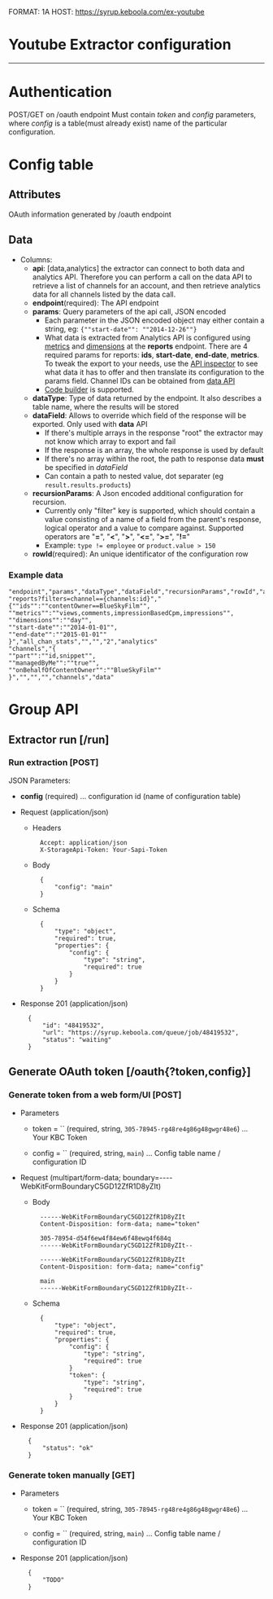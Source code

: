 FORMAT: 1A
HOST: https://syrup.keboola.com/ex-youtube

# Youtube Extractor configuration
---

# Authentication
POST/GET on /oauth endpoint
Must contain *token* and *config* parameters, where *config* is a table(must already exist) name of the particular configuration.

# Config table
## Attributes

OAuth information generated by /oauth endpoint

## Data
- Columns:
    - **api**: [data,analytics] the extractor can connect to both data and analytics API. Therefore you can perform a call on the data API to retrieve a list of channels for an account, and then retrieve analytics data for all channels listed by the data call.
    - **endpoint**(required): The API endpoint
    - **params**: Query parameters of the api call, JSON encoded
        - Each parameter in the JSON encoded object may either contain a string, eg: `{""start-date"": ""2014-12-26""}`
        - What data is extracted from Analytics API is configured using [metrics](https://developers.google.com/youtube/analytics/v1/dimsmets/mets) and [dimensions](https://developers.google.com/youtube/analytics/v1/dimsmets/dims) at the **reports** endpoint. There are 4 required params for reports: **ids**, **start-date**, **end-date**, **metrics**. To tweak the export to your needs, use the [API inspector](https://developers.google.com/apis-explorer/#p/youtubeAnalytics/v1/youtubeAnalytics.reports.query?ids=contentOwner%253D%253DYourUser&start-date=2014-01-01&end-date=2015-02-01&metrics=views%252CimpressionBasedCpm&dimensions=day&filters=channel%253D%253DUCFdsfiewfehfhqhfeqhfehq&_h=2&) to see what data it has to offer and then translate its configuration to the params field. Channel IDs can be obtained from [data API](https://developers.google.com/apis-explorer/#p/youtube/v3/youtube.channels.list?part=id%252Csnippet&managedByMe=true&onBehalfOfContentOwner=BlueSkyFilm&_h=1&)
        - [Code builder](http://docs.genericrestextractor.apiary.io/#introduction/user-functions) is supported.
    - **dataType**: Type of data returned by the endpoint. It also describes a table name, where the results will be stored
    - **dataField**: Allows to override which field of the response will be exported. Only used with **data** API
        - If there's multiple arrays in the response "root" the extractor may not know which array to export and fail
        - If the response is an array, the whole response is used by default
        - If there's no array within the root, the path to response data **must** be specified in *dataField*
        - Can contain a path to nested value, dot separater (eg `result.results.products`)
    - **recursionParams**: A Json encoded additional configuration for recursion.
        - Currently only "filter" key is supported, which should contain a value consisting of a name of a field from the parent's response, logical operator and a value to compare against. Supported operators are "**=**", "**<**", "**>**", "**<=**", "**>=**", "**!=**"
        - Example: `type != employee` or `product.value > 150`
    - **rowId**(required): An unique identificator of the configuration row

### Example data

    "endpoint","params","dataType","dataField","recursionParams","rowId","api"
    "reports?filters=channel=={channels:id}","{""ids"":""contentOwner==BlueSkyFilm"",
    ""metrics"":""views,comments,impressionBasedCpm,impressions"",
    ""dimensions"":""day"",
    ""start-date"":""2014-01-01"",
    ""end-date"":""2015-01-01""
    }","all_chan_stats","","","2","analytics"
    "channels","{
    ""part"":""id,snippet"",
    ""managedByMe"":""true"",
    ""onBehalfOfContentOwner"":""BlueSkyFilm""
    }","","","","channels","data"

# Group API

## Extractor run [/run]

### Run extraction [POST]

JSON Parameters:

- **config** (required) ... configuration id (name of configuration table)

+ Request (application/json)

    + Headers

            Accept: application/json
            X-StorageApi-Token: Your-Sapi-Token

    + Body

            {
                "config": "main"
            }

    + Schema

            {
                "type": "object",
                "required": true,
                "properties": {
                    "config": {
                        "type": "string",
                        "required": true
                    }
                }
            }

+ Response 201 (application/json)

        {
            "id": "48419532",
            "url": "https://syrup.keboola.com/queue/job/48419532",
            "status": "waiting"
        }


## Generate OAuth token [/oauth{?token,config}]

### Generate token from a web form/UI [POST]

+ Parameters
    + token = `` (required, string, `305-78945-rg48re4g86g48gwgr48e6`) ... Your KBC Token

    + config = `` (required, string, `main`) ... Config table name / configuration ID

+ Request (multipart/form-data; boundary=----WebKitFormBoundaryC5GD12ZfR1D8yZIt)
    + Body

            ------WebKitFormBoundaryC5GD12ZfR1D8yZIt
            Content-Disposition: form-data; name="token"

            305-78954-d54f6ew4f84ew6f48ewq4f684q
            ------WebKitFormBoundaryC5GD12ZfR1D8yZIt--

            ------WebKitFormBoundaryC5GD12ZfR1D8yZIt
            Content-Disposition: form-data; name="config"

            main
            ------WebKitFormBoundaryC5GD12ZfR1D8yZIt--

    + Schema

            {
                "type": "object",
                "required": true,
                "properties": {
                    "config": {
                        "type": "string",
                        "required": true
                    }
                    "token": {
                        "type": "string",
                        "required": true
                    }
                }
            }

+ Response 201 (application/json)

        {
            "status": "ok"
        }

### Generate token manually [GET]

+ Parameters
    + token = `` (required, string, `305-78945-rg48re4g86g48gwgr48e6`) ... Your KBC Token

    + config = `` (required, string, `main`) ... Config table name / configuration ID

+ Response 201 (application/json)

        {
            "TODO"
        }
